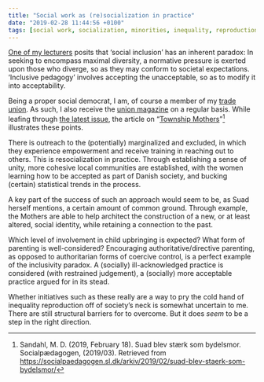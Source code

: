 ```yaml
---
title: "Social work as (re)socialization in practice"
date: "2019-02-28 11:44:56 +0100"
tags: [social work, socialization, minorities, inequality, reproduction]
---
```



[One of my lecturers][bjerre] posits that ‘social inclusion’ has an
inherent paradox: In seeking to encompass maximal diversity, a normative
pressure is exerted upon those who diverge, so as they may conform to
societal expectations. ‘Inclusive pedagogy’ involves accepting the
unacceptable, so as to modify it into acceptability.

Being a proper social democrat, I am, of course a member of my [trade
union][sl]. As such, I also receive the [union magazine][socialpædaogen]
on a regular basis. While leafing through [the latest issue][socpæd03],
the article on “[Township Mothers][bydelsmor]”[^suad] illustrates these points.

There is outreach to the (potentially) marginalized and excluded, in which
they experience empowerment and receive training in reaching out to
others. This is resocialization in practice. Through establishing a sense
of  unity, more cohesive local communities are established, with the women
learning how to be accepted as part of Danish society, and bucking
(certain) statistical trends in the process. 

A key part of the success of such an approach would seem to be, as Suad
herself mentions, a certain amount of common ground. Through example, the
Mothers are able to help architect the construction of a new, or at least
altered, social identity, while retaining a connection to the past.

Which level of involvement in child upbringing is expected? What form of
parenting is well-considered? Encouraging authoritative/directive
parenting, as opposed to authoritarian forms of coercive control, is
a perfect example of the inclusivity paradox. A (socially)
ill-acknowledged practice is considered (with restrained judgement),
a (socially) more acceptable practice argued for in its stead.

Whether initiatives such as these really are a way to pry the cold hand of
inequality reproduction off of society’s neck is somewhat uncertain to me.
There are still structural barriers for to overcome. But it does *seem* to
be a step in the right direction.

[sl]: https://sl.dk/

[socialpædaogen]: https://socialpædaogen.sl.dk/

[socpæd03]: https://socialpaedagogen.sl.dk/fagblad/2019/03-2019/

[bjerre]: http://pure.au.dk/portal/da/persons/joern-bjerre(2449c71c-a439-45fc-8671-19d55e648940).html

[^suad]: Sandahl, M. D. (2019, February 18). Suad blev stærk som bydelsmor. Socialpædagogen, (2019/03). Retrieved from https://socialpaedagogen.sl.dk/arkiv/2019/02/suad-blev-staerk-som-bydelsmor/

[bydelsmor]: https://bydelsmor.dk/Om-os
